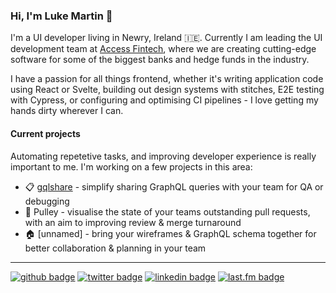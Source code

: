 ### Hi, I'm Luke Martin 👋

I'm a UI developer living in Newry, Ireland 🇮🇪. Currently I am leading the UI development team at [Access Fintech](http://www.accessfintech.com/), where we are creating cutting-edge software for some of the biggest banks and hedge funds in the industry.

I have a passion for all things frontend, whether it's writing application code using React or Svelte, building out design systems with stitches, E2E testing with Cypress, or configuring and optimising CI pipelines - I love getting my hands dirty wherever I can.

#### Current projects

Automating repetetive tasks, and improving developer experience is really important to me. I'm working on a few projects in this area:

- 📋 [gqlshare](https://gqlshare.dev) - simplify sharing GraphQL queries with your team for QA or debugging
- 🧵 Pulley - visualise the state of your teams outstanding pull requests, with an aim to improving review & merge turnaround
- 🏠 [unnamed] - bring your wireframes & GraphQL schema together for better collaboration & planning in your team

---

[![github badge](https://img.shields.io/badge/lukemartin-333?logo=github)](https://www.github.com/lukemartin/)
[![twitter badge](https://img.shields.io/badge/luke__is-479BE9?logo=twitter&logoColor=white)](https://www.twitter.com/luke_is/)
[![linkedin badge](https://img.shields.io/badge/Luke_Martin-2967BC?logo=linkedin)](https://www.linkedin.com/in/lukeis/)
[![last.fm badge](https://img.shields.io/badge/lukus-AA2217?logo=lastdotfm)](https://www.last.fm/user/lukus)
